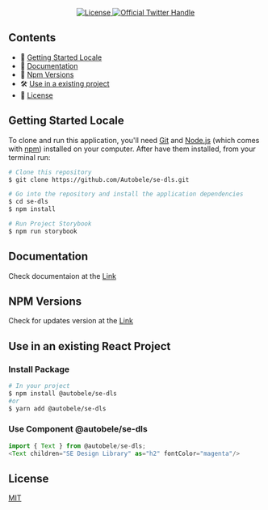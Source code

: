<p align="center">
  <a href="https://github.com/storybookjs/storybook/blob/main/LICENSE">
    <img src="https://img.shields.io/github/license/storybookjs/storybook.svg" alt="License" />
  </a>
  <a href="https://twitter.com/intent/follow?screen_name=storybookjs">
    <img src="https://badgen.net/twitter/follow/storybookjs?icon=twitter&label=%40storybookjs" alt="Official Twitter Handle" />
  </a>
</p>

## Contents
- 🚀 [Getting Started Locale](#getting-started-locale)
- 📒 [Documentation](#documentation)
- 🔗 [Npm Versions](#npm-versions)  
-  🛠 [Use in a existing project](#use-in-an-existing-react-project)
-  :memo: [License](#license)
## **Getting Started Locale**
To clone and run this application, you'll need [Git](https://git-scm.com/) and [Node.js](https://nodejs.org/en/download/) (which comes with [npm](http://npmjs.com/)) installed on your computer. After have them installed, from your terminal run:

```bash
# Clone this repository
$ git clone https://github.com/Autobele/se-dls.git

# Go into the repository and install the application dependencies
$ cd se-dls
$ npm install

# Run Project Storybook
$ npm run storybook
```

## **Documentation**

Check documentaion at the [Link](https://se-dls.netlify.app/?path=/story/typography--light)

## **NPM Versions**
Check for updates version at the [Link](https://www.npmjs.com/package/@autobele/se-dls)

## **Use in an existing React Project**

### Install Package

```bash
# In your project
$ npm install @autobele/se-dls
#or
$ yarn add @autobele/se-dls
```
### Use Component @autobele/se-dls
```javascript
import { Text } from @autobele/se-dls;
<Text children="SE Design Library" as="h2" fontColor="magenta"/>
```
## **License**
[MIT](https://github.com/Autobele/se-dls/blob/master/LICENSE)